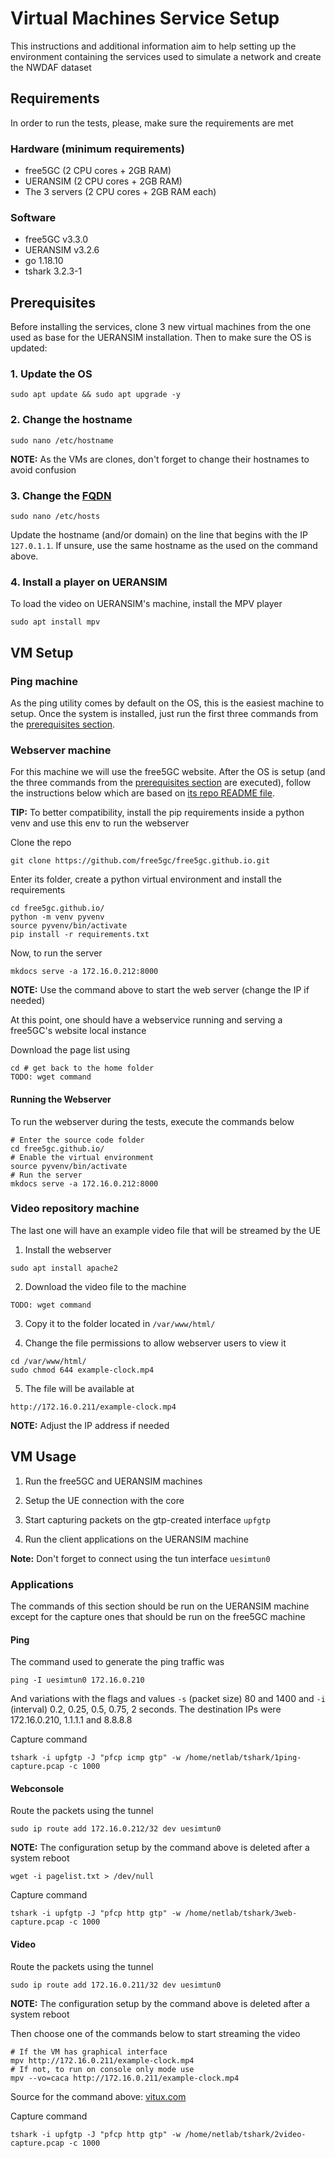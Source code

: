 # Virtual Machines Service Setup

This instructions and additional information aim to help setting up the environment containing the services used to simulate a network and create the NWDAF dataset

## Requirements

In order to run the tests, please, make sure the requirements are met

### Hardware (minimum requirements)

- free5GC (2 CPU cores + 2GB RAM)
- UERANSIM (2 CPU cores + 2GB RAM)
- The 3 servers (2 CPU cores + 2GB RAM each)

### Software

- free5GC v3.3.0
- UERANSIM v3.2.6
- go 1.18.10
- tshark 3.2.3-1  


## Prerequisites

Before installing the services, clone 3 new virtual machines from the one used as base for the UERANSIM installation. Then to make sure the OS is updated:

### 1. Update the OS

```
sudo apt update && sudo apt upgrade -y
```

### 2. Change the hostname

```
sudo nano /etc/hostname
```
**NOTE:** As the VMs are clones, don't forget to change their hostnames to avoid confusion

### 3. Change the [FQDN](https://en.wikipedia.org/wiki/Fully_qualified_domain_name)

```
sudo nano /etc/hosts
```

Update the hostname (and/or domain) on the line that begins with the IP `127.0.1.1`. If unsure, use the same hostname as the used on the command above.

### 4. Install a player on UERANSIM

To load the video on UERANSIM's machine, install the MPV player

```
sudo apt install mpv
```

## VM Setup

### Ping machine

As the ping utility comes by default on the OS, this is the easiest machine to setup. Once the system is installed, just run the first three commands from the [prerequisites section](./VMs-setup.md#prerequisites).

### Webserver machine

For this machine we will use the free5GC website. After the OS is setup (and the three commands from the [prerequisites section](./VMs-setup.md#prerequisites) are executed), follow the instructions below which are based on [its repo README file](https://github.com/free5gc/free5gc.github.io#readme). 

**TIP:** To better compatibility, install the pip requirements inside a python venv and use this env to run the webserver

Clone the repo

```
git clone https://github.com/free5gc/free5gc.github.io.git
```
Enter its folder, create a python virtual environment and install the requirements

```
cd free5gc.github.io/
python -m venv pyvenv
source pyvenv/bin/activate
pip install -r requirements.txt
```

Now, to run the server

```
mkdocs serve -a 172.16.0.212:8000
```
**NOTE:** Use the command above to start the web server (change the IP if needed)

At this point, one should have a webservice running and serving a free5GC's website local instance

Download the page list using

```
cd # get back to the home folder
TODO: wget command
```

#### Running the Webserver

To run the webserver during the tests, execute the commands below

```
# Enter the source code folder
cd free5gc.github.io/
# Enable the virtual environment
source pyvenv/bin/activate
# Run the server
mkdocs serve -a 172.16.0.212:8000
```

### Video repository machine

The last one will have an example video file that will be streamed by the UE

1. Install the webserver

```
sudo apt install apache2
```
2. Download the video file to the machine

```
TODO: wget command
```

3. Copy it to the folder located in `/var/www/html/`

4. Change the file permissions to allow webserver users to view it
```
cd /var/www/html/
sudo chmod 644 example-clock.mp4
```

5. The file will be available at

```
http://172.16.0.211/example-clock.mp4
```

**NOTE:** Adjust the IP address if needed

## VM Usage

1. Run the free5GC and UERANSIM machines

2. Setup the UE connection with the core

3. Start capturing packets on the gtp-created interface `upfgtp`

4. Run the client applications on the UERANSIM machine

**Note:** Don't forget to connect using the tun interface `uesimtun0`

### Applications

The commands of this section should be run on the UERANSIM machine except for the capture ones that should be run on the free5GC machine

#### Ping

The command used to generate the ping traffic was

```
ping -I uesimtun0 172.16.0.210
```

And variations with the flags and values `-s` (packet size) 80 and 1400 and `-i` (interval) 0.2, 0.25, 0.5, 0.75, 2 seconds. The destination IPs were 172.16.0.210, 1.1.1.1 and 8.8.8.8

Capture command
```
tshark -i upfgtp -J "pfcp icmp gtp" -w /home/netlab/tshark/1ping-capture.pcap -c 1000
```

#### Webconsole

Route the packets using the tunnel

```
sudo ip route add 172.16.0.212/32 dev uesimtun0
```
**NOTE:** The configuration setup by the command above is deleted after a system reboot

```
wget -i pagelist.txt > /dev/null
```

Capture command

```
tshark -i upfgtp -J "pfcp http gtp" -w /home/netlab/tshark/3web-capture.pcap -c 1000
```
#### Video

Route the packets using the tunnel

```
sudo ip route add 172.16.0.211/32 dev uesimtun0
```
**NOTE:** The configuration setup by the command above is deleted after a system reboot

Then choose one of the commands below to start streaming the video
```
# If the VM has graphical interface
mpv http://172.16.0.211/example-clock.mp4
# If not, to run on console only mode use
mpv --vo=caca http://172.16.0.211/example-clock.mp4
```
Source for the command above: [vitux.com](https://vitux.com/play-a-video-in-the-ubuntu-command-line-just-for-fun/)

Capture command
```
tshark -i upfgtp -J "pfcp http gtp" -w /home/netlab/tshark/2video-capture.pcap -c 1000
```
